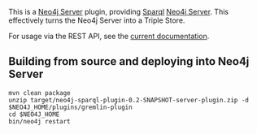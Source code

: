 This is a [Neo4j Server](http://neo4j.org/download) plugin, providing [Sparql](http://en.wikipedia.org/wiki/SPARQL)
 [Neo4j Server](http://neo4j.org). This effectively turns the Neo4j Server into a Triple Store.
 
For usage via the REST API, see the [current documentation](http://neo4j-contrib.github.io/sparql-plugin/).

Building from source and deploying into Neo4j Server
-----------------------------------------------------

    mvn clean package
    unzip target/neo4j-sparql-plugin-0.2-SNAPSHOT-server-plugin.zip -d $NEO4J_HOME/plugins/gremlin-plugin
    cd $NEO4J_HOME
    bin/neo4j restart